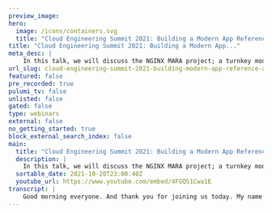 ```yaml
---
preview_image:
hero:
  image: /icons/containers.svg
  title: "Cloud Engineering Summit 2021: Building a Modern App Reference Architecture for Kubernetes"
title: "Cloud Engineering Summit 2021: Building a Modern App..."
meta_desc: |
    In this talk, we will discuss the NGINX MARA project; a turnkey modern application reference architecture. With the help of Pulumi, this project ca...
url_slug: cloud-engineering-summit-2021-building-modern-app-reference-architecture-kubernetes
featured: false
pre_recorded: true
pulumi_tv: false
unlisted: false
gated: false
type: webinars
external: false
no_getting_started: true
block_external_search_index: false
main:
  title: "Cloud Engineering Summit 2021: Building a Modern App Reference Architecture for Kubernetes"
  description: |
    In this talk, we will discuss the NGINX MARA project; a turnkey modern application reference architecture. With the help of Pulumi, this project can take you from an empty AWS account to a fully deployed modern infrastructure deployment in under an hour.  Talk by: Damian Curry & Elijah Zupancic
  sortable_date: 2021-10-20T23:00:40Z
  youtube_url: https://www.youtube.com/embed/4FGQS1Cwa1E
transcript: |
    Good morning everyone. And thank you for joining us today. My name is Damien Curry. I'm the tech community and Alliances technical director here at NNX. And today we're gonna talk about building a modern application reference architecture for Kubernetes. So like many projects, we kind of got to go back to the beginning and talk about, where did this all start? So this really all came about with everybody asking what is a modern application. Um You know, you hear a lot of things, it must be a micro service, it must be containerized, it must be cloud native and you know, well, it, it, it obviously can't be a monolith or it can't run on bare metal. Those are, you know, legacy ways of doing things. Um But really, that's always not necessarily the case. You can operate a monolithic based architecture or even a bare metal based architecture in a modern way. And really the more we thought about it, the more we came up with the outcomes are more important than the pieces. So really, we're looking at what does a modern application architecture provide and the main four points we've come down to are portability scalability, resiliency and agility. So with all of these different pieces, that's what you're looking to get with your architecture. So you're able to, you know, run the, run your infrastructure wherever it makes the most sense, whether it's in a cloud multi cloud in a data center or all of the above. Um you know, with that, it also lends to you availability when you have that portability to run on all those devices, it's much easier to scale out because we are no longer looking at having to build out data centers and scale out in that manner. Now, you can simply move into different geographical geographical locations based on where your users are uh resiliency that's all leads into resiliency. The more sites you have, the more resilient your site is gonna be and of course agility. Uh None of this is possible without that C I CD pipeline to make quick updates and, and move through everything. So the more we talked about this internally, the more we figured that, you know, it, it needed people needed a diagram to look at. So we ended up putting together a diagram that has gone through many iterations like everything else and we kind of end up here. Um We're kind of just wanting to touch on the core pieces of what it means to have a modern application. And in, in my mind, one of the core pieces of that is, you know, that everything runs as code. So that's why when we're looking at this, it's not just the development team that is pushing code into the code, repos and C I CD pipelines. It's also your DEV ops team, your platform ops, team, your ops team. Uh One of the core things to being able to run this modern architecture is having everything defined as code. So when you can define your infrastructure as code that provides you to be able to more easily have that resiliency, have that portability. And also, you know, have that agility because it's all based in code. Um It also frees you up to have a more accurate representation of your production environment throughout the non production sta stages and life cycles of your application. So at the end of the day, that provides you more resiliency because you're able to better test your code and how it's actually gonna run in production. So, you know, now we've kind of got the easy parts done, right? We, we came up with a definition, we, we made a pretty diagram that people liked. But then we figured, you know, we, we need to actually show this, how can we actually build this sort of modern application reference architecture in a way that's actually usable for people. So this kind of, you know, kind of comes down to the key point of our talk today and it's what are we trying to build? The main thing we're trying to build is an easily deployable kubernetes based architecture that isn't just a toy. Um This thing should be able to be easily stood up um with hopefully people with very little kubernetes expertise and it will actually stand up something that is built in a production ready mindset. Um It's also gonna provide us a platform to highlight F five end partner products um as well as you know, provide an easy push button deployment for our ingress controller. And one of the things that's very, very important to our team that are working on this is to provide stable examples of how things are done in production. Um That's one of the many reasons why we've built this around Pulumi. And we really love the, the project. It allows us to, to have these different components of the architecture defined separately. So you can run just the pieces that you need or everything. Um Again, we wanted to, you know, illustrate those modern design principles and also, you know, have build a community driven project that gives back to the community with this plug deployment framework. And again, going back to the steal code, we hope that, you know, somebody will be able to help kick start their journey down the micro services or road by looking at this and, and hopefully cutting out some of the uh big hurdles to get started. So, I mean, that's a lot. It's a, it's a very advantageous uh project we started down here And so this is kind of what we have today. Uh We're developing this completely in the open, it's on github. Uh It's all out there. We want people to look at the code play with it, mess with it, you know, give us, give us uh insight back what we're doing, right, what we're doing wrong. Uh We have infrastructures code using Pulumi and Python. Uh because we were kind of focusing this at the platform DEV ops SRE sort of space. The Python is a very commonly known language and makes getting started and modifying it pretty easy. Um We either have the option of building the engine X plus ingress controller, uh container image manually or pulling it from our private repositories or in the case that you don't have or don't want to use an open uh plus license. You can also just leverage our open source option that gets pulled from Docker Hub. Uh We're currently deploying KTIS via aws Eks. Uh We're using log management tools from elastic. So we're running the Elk stack. We have TLS enabled via cert manager. And the demo application that we are running is what we are calling Bank of Serious. So it is a fork of the Google Bank of Ant app that we are um leveraging to use as an example micro service. So here's kind of the breakdown. You can see the different pieces that we're running and, and how everything goes through the process being deployed by Pulumi. So first we, we stand up a VPC, you know, basic Aws stuff, you know, get everything that's the baseline and pre rex for an Eks cluster. And we go ahead and turn on Eks uh configure an ECR repot. So we have somewhere to, to store our images. Uh then we have the image build process. So this could either be the build process or just a pull process. Um Then we are then pushing that image into the ECR repository. Now, that's gonna happen whether we build the image or not just for best practices of, of pulling it locally in the future. Uh Then we use HELMM to deploy the Ingres controller on the EKS cluster. Uh Then the log store gets deployed so that the elastic Elk stack infrastructure is in place on the Eks cluster, followed by the actual logging agent being deployed that will then collect those logs and send them to the Elk stack. Uh Next, we're gonna deploy the cert manager uh that will go ahead and allow us to have uh TLS certs enabled uh with currently being provided by lets by lets encrypt. Um And then finally, we're deploying the bank of series that we call it, which is the fork of Google's Bank of Ants application uh that we are taking and modifying and, you know, turning it into something and, and using it as a way to leverage some of the different functionality that you can do with using logic in the ingress controller rather the application tier. So that's where we're at today. Um This is still definitely a, a new project where we're not even to what we would like to call a V one, but we're getting very close. Uh So some of the next big hurdles we want to get done before we push to V one is gonna be, you know, getting that observably and, and tied up uh using open telemetry and Permetheus and Grana. So it is a very interesting project that we're on. Now. The open telemetry stuff is an awesome tool. But you know, it, it takes some work to stitch that together. So we're hoping that this will lead to some good uh content for not just this sort of environment but just using open telemetry in general. Also, we plan to add some uh more intelligent uh CD examples. We're currently looking at ARGO uh to run the CD pipeline. Uh We're also building in a performance testing framework so that we are able to easily check and, and see the performance impacts and benefits from different changes that we make in the cluster. And also just to give a really good baseline COTIS performance repeatable performance test framework. Um And then the last thing we're working on, we're still kind of up in the air of whether it's gonna be in one do or not is breaking up some of the functionality so that we have an application cluster and an admin and admin cluster to more mimic what we would, what you would see in a production level environment. Uh just to, you know, get those different, those different utilities separated so that they're not stepping on each other's toes and so that you can adjust the different parameters for resourcing and things like that, um how you see fit and what's necessary in your environment. So I know that was a ton of information. Uh We've got way more to talk about if you'd like to hear more, please join us at our office hours. They're gonna be starting right after this and uh yeah, hopefully we'll see you there.
---
```

